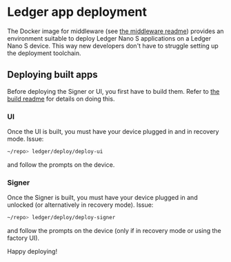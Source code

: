 # Ledger app deployment

The Docker image for middleware (see [the middleware readme](../../middleware/README.md)) provides an environment suitable to deploy Ledger Nano S applications on a Ledger Nano S device. This way new developers don't have to struggle setting up the deployment toolchain.

## Deploying built apps

Before deploying the Signer or UI, you first have to build them. Refer to [the build readme](../build/README.md) for details on doing this.

### UI

Once the UI is built, you must have your device plugged in and in recovery mode. Issue:

```bash
~/repo> ledger/deploy/deploy-ui
```

and follow the prompts on the device.

### Signer

Once the Signer is built, you must have your device plugged in and unlocked (or alternatively in recovery mode). Issue:

```bash
~/repo> ledger/deploy/deploy-signer
```

and follow the prompts on the device (only if in recovery mode or using the factory UI).


Happy deploying!
